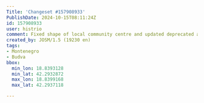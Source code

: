 ```yaml
---
Title: 'Changeset #157908933'
PublishDate: 2024-10-15T08:11:24Z
id: 157908933
user: histrio
comment: Fixed shape of local community centre and updated deprecated amenity value
created_by: JOSM/1.5 (19230 en)
tags:
- Montenegro
- Budva
bbox:
  min_lon: 18.8393128
  min_lat: 42.2932872
  max_lon: 18.8399168
  max_lat: 42.2937118

---
```

